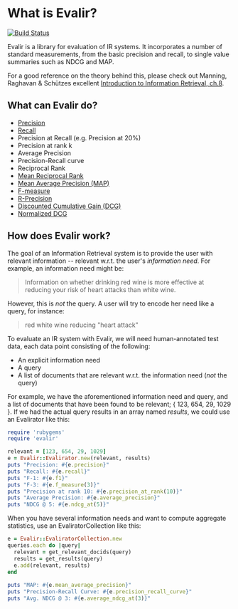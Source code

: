 What is Evalir?
===============
[![Build Status](https://secure.travis-ci.org/CompanyBook/evalir.png?branch=master)](http://travis-ci.org/CompanyBook/evalir)

Evalir is a library for evaluation of IR systems. It incorporates a number of standard measurements, from the basic precision and recall, to single value summaries such as NDCG and MAP.

For a good reference on the theory behind this, please check out Manning, Raghavan & Schützes excellent [Introduction to Information Retrieval, ch.8](http://nlp.stanford.edu/IR-book/html/htmledition/evaluation-in-information-retrieval-1.html).

What can Evalir do?
-------------------
* [Precision](http://en.wikipedia.org/wiki/Information_retrieval#Precision)
* [Recall](http://en.wikipedia.org/wiki/Information_retrieval#Recall)
* Precision at Recall (e.g. Precision at 20%)
* Precision at rank k
* Average Precision
* Precision-Recall curve
* Reciprocal Rank
* [Mean Reciprocal Rank](http://en.wikipedia.org/wiki/Mean_reciprocal_rank)
* [Mean Average Precision (MAP)](http://en.wikipedia.org/wiki/Information_retrieval#Mean_average_precision)
* [F-measure](http://en.wikipedia.org/wiki/Information_retrieval#F-measure)
* [R-Precision](http://en.wikipedia.org/wiki/Information_retrieval#R-Precision)
* [Discounted Cumulative Gain (DCG)](http://en.wikipedia.org/wiki/Discounted_cumulative_gain)
* [Normalized DCG](http://en.wikipedia.org/wiki/Discounted_cumulative_gain#Normalized_DCG)

How does Evalir work?
---------------------
The goal of an Information Retrieval system is to provide the user with relevant information -- relevant w.r.t. the user's *information need*. For example, an information need might be:

> Information on whether drinking red wine is more effective at reducing your risk of heart attacks than white wine.

However, this is *not* the query. A user will try to encode her need like a query, for instance:

> red white wine reducing "heart attack"

To evaluate an IR system with Evalir, we will need human-annotated test data, each data point consisting of the following:

* An explicit information need
* A query
* A list of documents that are relevant w.r.t. the information need (*not* the query)

For example, we have the aforementioned information need and query, and a list of documents that have been found to be relevant; { 123, 654, 29, 1029 }. If we had the actual query results in an array named *results*, we could use an Evalirator like this:

``` ruby
require 'rubygems'
require 'evalir'

relevant = [123, 654, 29, 1029]
e = Evalir::Evalirator.new(relevant, results)
puts "Precision: #{e.precision}"
puts "Recall: #{e.recall}"
puts "F-1: #{e.f1}"	
puts "F-3: #{e.f_measure(3)}"
puts "Precision at rank 10: #{e.precision_at_rank(10)}"
puts "Average Precision: #{e.average_precision}"
puts "NDCG @ 5: #{e.ndcg_at(5)}"
```	

When you have several information needs and want to compute aggregate statistics, use an EvaliratorCollection like this:

``` ruby
e = Evalir::EvaliratorCollection.new
queries.each do |query|
  relevant = get_relevant_docids(query)
  results = get_results(query)
  e.add(relevant, results)
end
	
puts "MAP: #{e.mean_average_precision}"
puts "Precision-Recall Curve: #{e.precision_recall_curve}"
puts "Avg. NDCG @ 3: #{e.average_ndcg_at(3)}"
```

